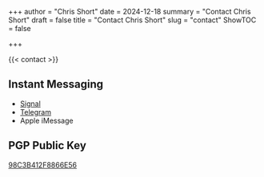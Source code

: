 +++
author = "Chris Short"
date = 2024-12-18
summary = "Contact Chris Short"
draft = false
title = "Contact Chris Short"
slug = "contact"
ShowTOC = false

+++

{{< contact >}}

## Instant Messaging

* [Signal](https://signal.me/#eu/u5Q8-Afgdo9Ytu46c53tpUAbEHOfI2PlrGcQSdg-FkzBR43NajFPFrReCg95icba)
* [Telegram](https://t.me/ChrisShort)
* Apple iMessage

## PGP Public Key

[98C3B412F8866E56](https://keys.openpgp.org/search?q=98C3B412F8866E56)
